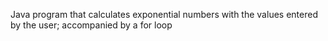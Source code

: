 Java program that calculates exponential numbers with the values entered by the user; accompanied by a for loop
